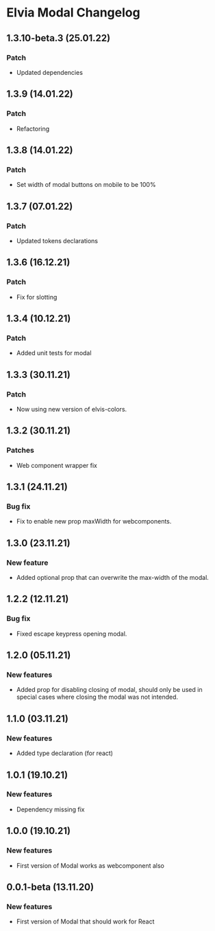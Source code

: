 # Elvia Modal Changelog

## 1.3.10-beta.3 (25.01.22)

### Patch

- Updated dependencies

## 1.3.9 (14.01.22)

### Patch

- Refactoring

## 1.3.8 (14.01.22)

### Patch

- Set width of modal buttons on mobile to be 100%

## 1.3.7 (07.01.22)

### Patch

- Updated tokens declarations

## 1.3.6 (16.12.21)

### Patch

- Fix for slotting

## 1.3.4 (10.12.21)

### Patch

- Added unit tests for modal

## 1.3.3 (30.11.21)

### Patch

- Now using new version of elvis-colors.

## 1.3.2 (30.11.21)

### Patches

- Web component wrapper fix

## 1.3.1 (24.11.21)

### Bug fix

- Fix to enable new prop maxWidth for webcomponents.

## 1.3.0 (23.11.21)

### New feature

- Added optional prop that can overwrite the max-width of the modal.

## 1.2.2 (12.11.21)

### Bug fix

- Fixed escape keypress opening modal.

## 1.2.0 (05.11.21)

### New features

- Added prop for disabling closing of modal, should only be used in special cases where closing the modal was
  not intended.

## 1.1.0 (03.11.21)

### New features

- Added type declaration (for react)

## 1.0.1 (19.10.21)

### New features

- Dependency missing fix

## 1.0.0 (19.10.21)

### New features

- First version of Modal works as webcomponent also

## 0.0.1-beta (13.11.20)

### New features

- First version of Modal that should work for React
